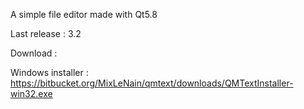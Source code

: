 A simple file editor made with Qt5.8

Last release : 3.2

Download :


Windows installer : https://bitbucket.org/MixLeNain/qmtext/downloads/QMTextInstaller-win32.exe